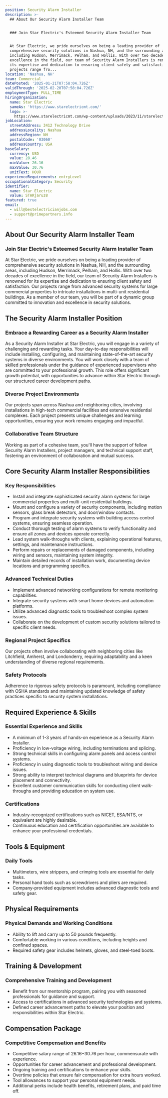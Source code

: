 ```yaml
---
position: Security Alarm Installer
description: >-
  ## About Our Security Alarm Installer Team


  ### Join Star Electric's Esteemed Security Alarm Installer Team


  At Star Electric, we pride ourselves on being a leading provider of
  comprehensive security solutions in Nashua, NH, and the surrounding areas,
  including Hudson, Merrimack, Pelham, and Hollis. With over two decades of
  excellence in the field, our team of Security Alarm Installers is renowned for
  its expertise and dedication to ensuring client safety and satisfaction. Our
  projects range fro...
location: 'Nashua, NH'
team: Commercial
datePosted: '2025-01-21T07:58:04.726Z'
validThrough: '2025-02-20T07:58:04.726Z'
employmentType: FULL_TIME
hiringOrganization:
  name: Star Electric
  sameAs: 'https://www.starelectricmt.com/'
  logo: >-
    https://www.starelectricmt.com/wp-content/uploads/2023/11/starelectric-favicon-black-and-white.svg
jobLocation:
  streetAddress: 3412 Technology Drive
  addressLocality: Nashua
  addressRegion: NH
  postalCode: '03060'
  addressCountry: USA
baseSalary:
  currency: USD
  value: 28.46
  minValue: 26.16
  maxValue: 30.76
  unitText: HOUR
experienceRequirements: entryLevel
occupationalCategory: Security
identifier:
  name: Star Electric
  value: STARjaruz8
featured: true
email:
  - will@bestelectricianjobs.com
  - support@primepartners.info
---
```




## About Our Security Alarm Installer Team

### Join Star Electric's Esteemed Security Alarm Installer Team

At Star Electric, we pride ourselves on being a leading provider of comprehensive security solutions in Nashua, NH, and the surrounding areas, including Hudson, Merrimack, Pelham, and Hollis. With over two decades of excellence in the field, our team of Security Alarm Installers is renowned for its expertise and dedication to ensuring client safety and satisfaction. Our projects range from advanced security systems for large commercial properties to intricate installations in multi-unit residential buildings. As a member of our team, you will be part of a dynamic group committed to innovation and excellence in security solutions.

## The Security Alarm Installer Position

### Embrace a Rewarding Career as a Security Alarm Installer

As a Security Alarm Installer at Star Electric, you will engage in a variety of challenging and rewarding tasks. Your day-to-day responsibilities will include installing, configuring, and maintaining state-of-the-art security systems in diverse environments. You will work closely with a team of skilled professionals under the guidance of experienced supervisors who are committed to your professional growth. This role offers significant growth potential, with opportunities to advance within Star Electric through our structured career development paths.

### Diverse Project Environments

Our projects span across Nashua and neighboring cities, involving installations in high-tech commercial facilities and extensive residential complexes. Each project presents unique challenges and learning opportunities, ensuring your work remains engaging and impactful.

### Collaborative Team Structure

Working as part of a cohesive team, you'll have the support of fellow Security Alarm Installers, project managers, and technical support staff, fostering an environment of collaboration and mutual success.

## Core Security Alarm Installer Responsibilities

### Key Responsibilities

- Install and integrate sophisticated security alarm systems for large commercial properties and multi-unit residential buildings.
- Mount and configure a variety of security components, including motion sensors, glass break detectors, and door/window contacts.
- Program and integrate security systems with building access control systems, ensuring seamless operation.
- Conduct thorough testing of alarm systems to verify functionality and ensure all zones and devices operate correctly.
- Lead system walk-throughs with clients, explaining operational features, settings, and maintenance instructions.
- Perform repairs or replacements of damaged components, including wiring and sensors, maintaining system integrity.
- Maintain detailed records of installation work, documenting device locations and programming specifics.

### Advanced Technical Duties

- Implement advanced networking configurations for remote monitoring capabilities.
- Integrate security systems with smart home devices and automation platforms.
- Utilize advanced diagnostic tools to troubleshoot complex system issues.
- Collaborate on the development of custom security solutions tailored to specific client needs.

### Regional Project Specifics

Our projects often involve collaborating with neighboring cities like Litchfield, Amherst, and Londonderry, requiring adaptability and a keen understanding of diverse regional requirements.

### Safety Protocols

Adherence to rigorous safety protocols is paramount, including compliance with OSHA standards and maintaining updated knowledge of safety practices specific to security system installations.

## Required Experience & Skills

### Essential Experience and Skills

- A minimum of 1-3 years of hands-on experience as a Security Alarm Installer.
- Proficiency in low-voltage wiring, including terminations and splicing.
- Strong technical skills in configuring alarm panels and access control systems.
- Proficiency in using diagnostic tools to troubleshoot wiring and device issues.
- Strong ability to interpret technical diagrams and blueprints for device placement and connectivity.
- Excellent customer communication skills for conducting client walk-throughs and providing education on system use.

### Certifications

- Industry-recognized certifications such as NICET, ESA/NTS, or equivalent are highly desirable.
- Continuous education and certification opportunities are available to enhance your professional credentials.

## Tools & Equipment

### Daily Tools

- Multimeters, wire strippers, and crimping tools are essential for daily tasks.
- Personal hand tools such as screwdrivers and pliers are required.
- Company-provided equipment includes advanced diagnostic tools and safety gear.

## Physical Requirements

### Physical Demands and Working Conditions

- Ability to lift and carry up to 50 pounds frequently.
- Comfortable working in various conditions, including heights and confined spaces.
- Required safety gear includes helmets, gloves, and steel-toed boots.

## Training & Development

### Comprehensive Training and Development

- Benefit from our mentorship program, pairing you with seasoned professionals for guidance and support.
- Access to certifications in advanced security technologies and systems.
- Defined career advancement paths to elevate your position and responsibilities within Star Electric.

## Compensation Package

### Competitive Compensation and Benefits

- Competitive salary range of $26.16-$30.76 per hour, commensurate with experience.
- Opportunities for career advancement and professional development.
- Ongoing training and certifications to enhance your skills.
- Overtime policies that ensure fair compensation for extra hours worked.
- Tool allowances to support your personal equipment needs.
- Additional perks include health benefits, retirement plans, and paid time off.
